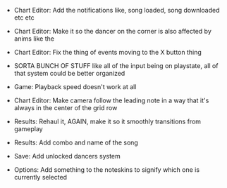 - Chart Editor: Add the notifications like, song loaded, song downloaded etc etc
- Chart Editor: Make it so the dancer on the corner is also affected by anims like the 
- Chart Editor: Fix the thing of events moving to the X button thing
- SORTA BUNCH OF STUFF like all of the input being on playstate, all of that system could be better organized

- Game: Playback speed doesn't work at all

- Chart Editor: Make camera follow the leading note in a way that it's always in the center of the grid row

- Results: Rehaul it, AGAIN, make it so it smoothly transitions from gameplay
- Results: Add combo and name of the song

- Save: Add unlocked dancers system
- Options: Add something to the noteskins to signify which one is currently selected
